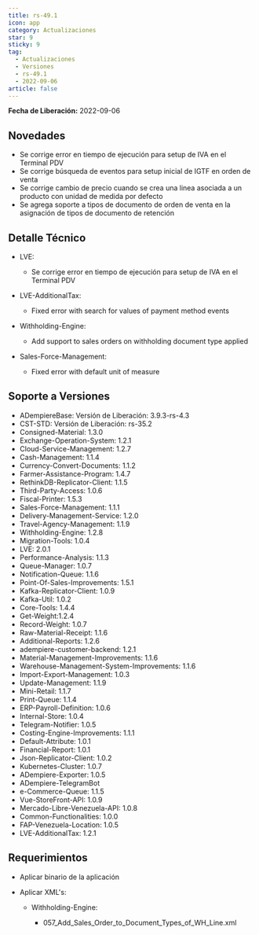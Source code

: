 ```yaml
---
title: rs-49.1
icon: app
category: Actualizaciones
star: 9
sticky: 9
tag:
  - Actualizaciones
  - Versiones
  - rs-49.1
  - 2022-09-06
article: false
---
```


**Fecha de Liberación:** 2022-09-06

## Novedades

- Se corrige error en tiempo de ejecución para setup de IVA en el Terminal PDV
- Se corrige búsqueda de eventos para setup inicial de IGTF en orden de venta
- Se corrige cambio de precio cuando se crea una linea asociada a un producto con unidad de medida por defecto
- Se agrega soporte a tipos de documento de orden de venta en la asignación de tipos de documento de retención

## Detalle Técnico

- LVE:

  - Se corrige error en tiempo de ejecución para setup de IVA en el Terminal PDV

- LVE-AdditionalTax:

  - Fixed error with search for values of payment method events

- Withholding-Engine:

  - Add support to sales orders on withholding document type applied

- Sales-Force-Management:

  - Fixed error with default unit of measure
  
## Soporte a Versiones

- ADempiereBase: Versión de Liberación: 3.9.3-rs-4.3
- CST-STD: Versión de Liberación: rs-35.2
- Consigned-Material: 1.3.0
- Exchange-Operation-System: 1.2.1
- Cloud-Service-Management: 1.2.7
- Cash-Management: 1.1.4
- Currency-Convert-Documents: 1.1.2
- Farmer-Assistance-Program: 1.4.7
- RethinkDB-Replicator-Client: 1.1.5
- Third-Party-Access: 1.0.6
- Fiscal-Printer: 1.5.3
- Sales-Force-Management: 1.1.1
- Delivery-Management-Service: 1.2.0
- Travel-Agency-Management: 1.1.9
- Withholding-Engine: 1.2.8
- Migration-Tools: 1.0.4
- LVE: 2.0.1
- Performance-Analysis: 1.1.3
- Queue-Manager: 1.0.7
- Notification-Queue: 1.1.6
- Point-Of-Sales-Improvements: 1.5.1
- Kafka-Replicator-Client: 1.0.9
- Kafka-Util: 1.0.2
- Core-Tools: 1.4.4
- Get-Weight:1.2.4
- Record-Weight: 1.0.7
- Raw-Material-Receipt: 1.1.6
- Additional-Reports: 1.2.6
- adempiere-customer-backend: 1.2.1
- Material-Management-Improvements: 1.1.6
- Warehouse-Management-System-Improvements: 1.1.6
- Import-Export-Management: 1.0.3
- Update-Management: 1.1.9
- Mini-Retail: 1.1.7
- Print-Queue: 1.1.4
- ERP-Payroll-Definition: 1.0.6
- Internal-Store: 1.0.4
- Telegram-Notifier: 1.0.5
- Costing-Engine-Improvements: 1.1.1
- Default-Attribute: 1.0.1
- Financial-Report: 1.0.1
- Json-Replicator-Client: 1.0.2
- Kubernetes-Cluster: 1.0.7
- ADempiere-Exporter: 1.0.5
- ADempiere-TelegramBot
- e-Commerce-Queue: 1.1.5
- Vue-StoreFront-API: 1.0.9
- Mercado-Libre-Venezuela-API: 1.0.8
- Common-Functionalities: 1.0.0
- FAP-Venezuela-Location: 1.0.5
- LVE-AdditionalTax: 1.2.1

## Requerimientos

- Aplicar binario de la aplicación
- Aplicar XML's:

  - Withholding-Engine:
    
    - 057_Add_Sales_Order_to_Document_Types_of_WH_Line.xml
